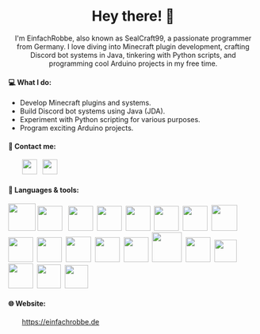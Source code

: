<h1 align="center">Hey there! 👋</h1>

<p align="center">I'm EinfachRobbe, also known as SealCraft99, a passionate programmer from Germany. I love diving into Minecraft plugin development, crafting Discord bot systems in Java, tinkering with Python scripts, and programming cool Arduino projects in my free time.</p>

#### 💻 What I do:
- Develop Minecraft plugins and systems.
- Build Discord bot systems using Java (JDA).
- Experiment with Python scripting for various purposes.
- Program exciting Arduino projects.

#### 🎫 Contact me:
&nbsp; &nbsp; &nbsp; &nbsp;<a href="https://discord.com/users/860611726252703774"><img src="https://assets-global.website-files.com/6257adef93867e50d84d30e2/636e0a6a49cf127bf92de1e2_icon_clyde_blurple_RGB.png" height=30/></a>&nbsp;&nbsp;&nbsp;<a href="mailto:hi@einfachrobbe.de"><img src="https://static-00.iconduck.com/assets.00/mail-icon-512x419-289bpxr2.png" height=30/></a>

#### 🔧 Languages & tools:
<a href="https://www.java.com/"><img src="https://cdn4.iconfinder.com/data/icons/logos-and-brands/512/181_Java_logo_logos-512.png" height=55/></a>
<a href="https://jda.wiki/"><img src="https://jda.wiki/assets/images/logo-round.png" height=50/></a>&nbsp;&nbsp;
<a href="https://www.jetbrains.com/idea/"><img src="https://upload.wikimedia.org/wikipedia/commons/thumb/9/9c/IntelliJ_IDEA_Icon.svg/2048px-IntelliJ_IDEA_Icon.svg.png" height=50/></a>&nbsp;
<a href="https://www.python.org/"><img src="https://cdn4.iconfinder.com/data/icons/logos-and-brands/512/267_Python_logo-512.png" height=50/></a>&nbsp;
<a href="https://www.jetbrains.com/pycharm/"><img src="https://upload.wikimedia.org/wikipedia/commons/thumb/1/1d/PyCharm_Icon.svg/1024px-PyCharm_Icon.svg.png" height=50/></a>&nbsp;
<a href="https://www.mysql.com/"><img src="https://cdn-icons-png.flaticon.com/512/5968/5968313.png" height=50/></a>&nbsp;
<a href="https://mariadb.org/"><img src="https://mariadb.com/wp-content/uploads/2019/11/mariadb-logo-vert_blue-transparent.png" height=50/></a>&nbsp;
<a href="https://www.heidisql.com/"><img src="https://upload.wikimedia.org/wikipedia/commons/3/32/HeidiSQL_logo_image.png" height=52/></a>&nbsp;
<a href="https://dbeaver.io/"><img src="https://upload.wikimedia.org/wikipedia/commons/f/fd/DBeaver_logo.png" height=50/></a>&nbsp;
<a href="https://www.postman.com/"><img src="https://www.svgrepo.com/show/354202/postman-icon.svg" height=50/></a>&nbsp;
<a href="https://directus.io/"><img src="https://cdn.prod.website-files.com/5f15081919fdf673994ab5fd/6609e5396f72d5b2e92a84be_Directus-Logo.svg" height=51/></a>&nbsp;
<a href="https://www.gnu.org/software/bash/"><img src="https://upload.wikimedia.org/wikipedia/commons/thumb/4/4b/Bash_Logo_Colored.svg/1200px-Bash_Logo_Colored.svg.png" height=50/></a>&nbsp;
<a href="https://www.putty.org/"><img src="https://upload.wikimedia.org/wikipedia/commons/thumb/e/e7/PuTTY_Icon.svg/2048px-PuTTY_Icon.svg.png" height=50/></a>&nbsp;
<a href="https://termius.com/"><img src="https://cdn.icon-icons.com/icons2/3053/PNG/512/termius_alt_macos_bigsur_icon_189653.png" height=60/></a>&nbsp;
<a href="https://winscp.net/"><img src="https://upload.wikimedia.org/wikipedia/commons/d/de/WinSCP_Logo.png" height=50/></a>&nbsp;
<a href="https://filezilla-project.org/"><img src="https://upload.wikimedia.org/wikipedia/commons/thumb/0/01/FileZilla_logo.svg/2048px-FileZilla_logo.svg.png" height=45/></a>&nbsp;
<a href="https://www.arduino.cc/"><img src="https://brandslogos.com/wp-content/uploads/images/large/arduino-logo-1.png" height=50/></a>&nbsp;
<a href="https://code.visualstudio.com/"><img src="https://upload.wikimedia.org/wikipedia/commons/thumb/9/9a/Visual_Studio_Code_1.35_icon.svg/768px-Visual_Studio_Code_1.35_icon.svg.png" height=48/></a>&nbsp;
<a href="https://fritzing.org/"><img src="https://static-00.iconduck.com/assets.00/fritzing-icon-2048x2048-t2pp6p4q.png" height=47/></a>&nbsp;

#### 🌐 Website:
&nbsp; &nbsp; &nbsp; &nbsp;<a href="">https://einfachrobbe.de</a>
